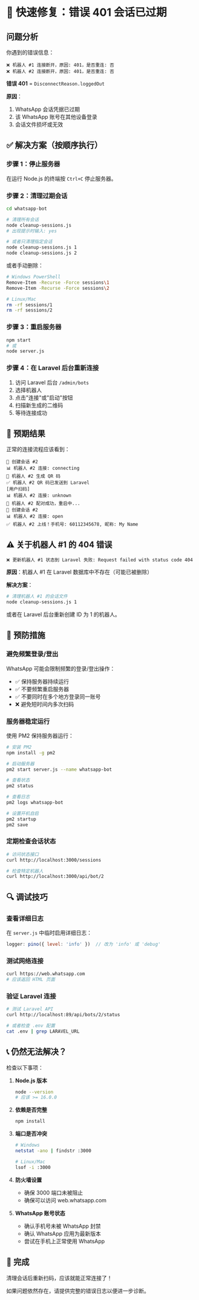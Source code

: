 # 🔧 快速修复：错误 401 会话已过期

## 问题分析

你遇到的错误信息：
```
❌ 机器人 #1 连接断开，原因: 401，是否重连: 否
❌ 机器人 #2 连接断开，原因: 401，是否重连: 否
```

**错误 401** = `DisconnectReason.loggedOut`

**原因**：
1. WhatsApp 会话凭据已过期
2. 该 WhatsApp 账号在其他设备登录
3. 会话文件损坏或无效

## ✅ 解决方案（按顺序执行）

### 步骤 1：停止服务器

在运行 Node.js 的终端按 `Ctrl+C` 停止服务器。

### 步骤 2：清理过期会话

```bash
cd whatsapp-bot

# 清理所有会话
node cleanup-sessions.js
# 出现提示时输入: yes

# 或者只清理指定会话
node cleanup-sessions.js 1
node cleanup-sessions.js 2
```

或者手动删除：
```bash
# Windows PowerShell
Remove-Item -Recurse -Force sessions\1
Remove-Item -Recurse -Force sessions\2

# Linux/Mac
rm -rf sessions/1
rm -rf sessions/2
```

### 步骤 3：重启服务器

```bash
npm start
# 或
node server.js
```

### 步骤 4：在 Laravel 后台重新连接

1. 访问 Laravel 后台 `/admin/bots`
2. 选择机器人
3. 点击"连接"或"启动"按钮
4. 扫描新生成的二维码
5. 等待连接成功

## 🎯 预期结果

正常的连接流程应该看到：

```
🤖 创建会话 #2
📊 机器人 #2 连接: connecting
📱 机器人 #2 生成 QR 码
✅ 机器人 #2 QR 码已发送到 Laravel
[用户扫码]
📊 机器人 #2 连接: unknown
🔄 机器人 #2 配对成功，重启中...
🤖 创建会话 #2
📊 机器人 #2 连接: open
✅ 机器人 #2 上线！手机号: 60112345678, 昵称: My Name
```

## ⚠️ 关于机器人 #1 的 404 错误

```
❌ 更新机器人 #1 状态到 Laravel 失败: Request failed with status code 404
```

**原因**：机器人 #1 在 Laravel 数据库中不存在（可能已被删除）

**解决方案**：

```bash
# 清理机器人 #1 的会话文件
node cleanup-sessions.js 1
```

或者在 Laravel 后台重新创建 ID 为 1 的机器人。

## 📌 预防措施

### 避免频繁登录/登出

WhatsApp 可能会限制频繁的登录/登出操作：

- ✅ 保持服务器持续运行
- ✅ 不要频繁重启服务器
- ✅ 不要同时在多个地方登录同一账号
- ❌ 避免短时间内多次扫码

### 服务器稳定运行

使用 PM2 保持服务器运行：

```bash
# 安装 PM2
npm install -g pm2

# 启动服务器
pm2 start server.js --name whatsapp-bot

# 查看状态
pm2 status

# 查看日志
pm2 logs whatsapp-bot

# 设置开机自启
pm2 startup
pm2 save
```

### 定期检查会话状态

```bash
# 访问状态接口
curl http://localhost:3000/sessions

# 检查特定机器人
curl http://localhost:3000/api/bot/2
```

## 🔍 调试技巧

### 查看详细日志

在 `server.js` 中临时启用详细日志：

```javascript
logger: pino({ level: 'info' })  // 改为 'info' 或 'debug'
```

### 测试网络连接

```bash
curl https://web.whatsapp.com
# 应该返回 HTML 页面
```

### 验证 Laravel 连接

```bash
# 测试 Laravel API
curl http://localhost:89/api/bots/2/status

# 或者检查 .env 配置
cat .env | grep LARAVEL_URL
```

## 📞 仍然无法解决？

检查以下事项：

1. **Node.js 版本**
   ```bash
   node --version
   # 应该 >= 16.0.0
   ```

2. **依赖是否完整**
   ```bash
   npm install
   ```

3. **端口是否冲突**
   ```bash
   # Windows
   netstat -ano | findstr :3000
   
   # Linux/Mac
   lsof -i :3000
   ```

4. **防火墙设置**
   - 确保 3000 端口未被阻止
   - 确保可以访问 web.whatsapp.com

5. **WhatsApp 账号状态**
   - 确认手机号未被 WhatsApp 封禁
   - 确认 WhatsApp 应用为最新版本
   - 尝试在手机上正常使用 WhatsApp

## 🎉 完成

清理会话后重新扫码，应该就能正常连接了！

如果问题依然存在，请提供完整的错误日志以便进一步诊断。

